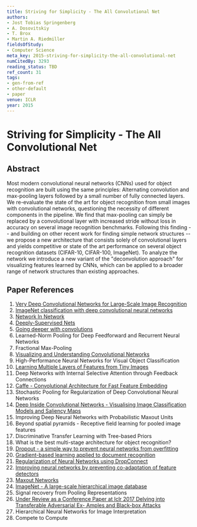 ```yaml
---
title: Striving for Simplicity - The All Convolutional Net
authors:
- Jost Tobias Springenberg
- A. Dosovitskiy
- T. Brox
- Martin A. Riedmiller
fieldsOfStudy:
- Computer Science
meta_key: 2015-striving-for-simplicity-the-all-convolutional-net
numCitedBy: 3293
reading_status: TBD
ref_count: 31
tags:
- gen-from-ref
- other-default
- paper
venue: ICLR
year: 2015
---
```


# Striving for Simplicity - The All Convolutional Net

## Abstract

Most modern convolutional neural networks (CNNs) used for object recognition are built using the same principles: Alternating convolution and max-pooling layers followed by a small number of fully connected layers. We re-evaluate the state of the art for object recognition from small images with convolutional networks, questioning the necessity of different components in the pipeline. We find that max-pooling can simply be replaced by a convolutional layer with increased stride without loss in accuracy on several image recognition benchmarks. Following this finding -- and building on other recent work for finding simple network structures -- we propose a new architecture that consists solely of convolutional layers and yields competitive or state of the art performance on several object recognition datasets (CIFAR-10, CIFAR-100, ImageNet). To analyze the network we introduce a new variant of the "deconvolution approach" for visualizing features learned by CNNs, which can be applied to a broader range of network structures than existing approaches.

## Paper References

1. [Very Deep Convolutional Networks for Large-Scale Image Recognition](2014-vggnet.md)
2. [ImageNet classification with deep convolutional neural networks](2012-alexnet.md)
3. [Network In Network](2014-network-in-network)
4. [Deeply-Supervised Nets](2015-deeply-supervised-nets)
5. [Going deeper with convolutions](2015-going-deeper-with-convolutions)
6. Learned-Norm Pooling for Deep Feedforward and Recurrent Neural Networks
7. Fractional Max-Pooling
8. [Visualizing and Understanding Convolutional Networks](2014-visualizing-and-understanding-convolutional-networks)
9. High-Performance Neural Networks for Visual Object Classification
10. [Learning Multiple Layers of Features from Tiny Images](2009-learning-multiple-layers-of-features-from-tiny-images)
11. Deep Networks with Internal Selective Attention through Feedback Connections
12. [Caffe - Convolutional Architecture for Fast Feature Embedding](2014-caffe-convolutional-architecture-for-fast-feature-embedding)
13. Stochastic Pooling for Regularization of Deep Convolutional Neural Networks
14. [Deep Inside Convolutional Networks - Visualising Image Classification Models and Saliency Maps](2014-deep-inside-convolutional-networks-visualising-image-classification-models-and-saliency-maps)
15. Improving Deep Neural Networks with Probabilistic Maxout Units
16. Beyond spatial pyramids - Receptive field learning for pooled image features
17. Discriminative Transfer Learning with Tree-based Priors
18. What is the best multi-stage architecture for object recognition?
19. [Dropout - a simple way to prevent neural networks from overfitting](2014-dropout-a-simple-way-to-prevent-neural-networks-from-overfitting)
20. [Gradient-based learning applied to document recognition](1998-lenet5.md)
21. [Regularization of Neural Networks using DropConnect](2013-regularization-of-neural-networks-using-dropconnect)
22. [Improving neural networks by preventing co-adaptation of feature detectors](2012-improving-neural-networks-by-preventing-co-adaptation-of-feature-detectors)
23. [Maxout Networks](2013-maxout-networks)
24. [ImageNet - A large-scale hierarchical image database](2009-imagenet-a-large-scale-hierarchical-image-database)
25. Signal recovery from Pooling Representations
26. [Under Review as a Conference Paper at Iclr 2017 Delving into Transferable Adversarial Ex- Amples and Black-box Attacks](2016-under-review-as-a-conference-paper-at-iclr-2017-delving-into-transferable-adversarial-ex-amples-and-black-box-attacks)
27. Hierarchical Neural Networks for Image Interpretation
28. Compete to Compute
